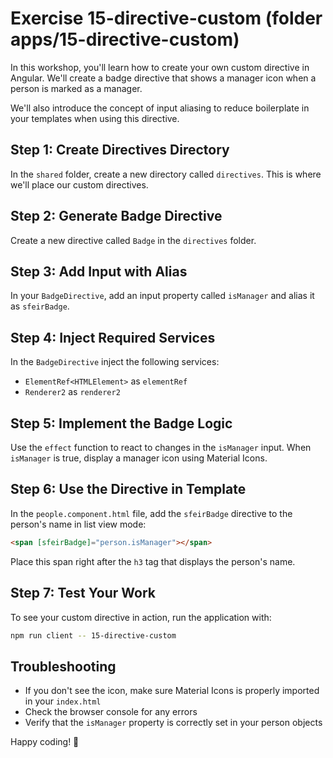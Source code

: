 # Exercise 15-directive-custom (folder apps/15-directive-custom)

In this workshop, you'll learn how to create your own custom directive in Angular. We'll create a badge directive that shows a manager icon when a person is marked as a manager.

We'll also introduce the concept of input aliasing to reduce boilerplate in your templates when using this directive.

## Step 1: Create Directives Directory

In the `shared` folder, create a new directory called `directives`. This is where we'll place our custom directives.

## Step 2: Generate Badge Directive

Create a new directive called `Badge` in the `directives` folder.

## Step 3: Add Input with Alias

In your `BadgeDirective`, add an input property called `isManager` and alias it as `sfeirBadge`.

## Step 4: Inject Required Services

In the `BadgeDirective` inject the following services:

- `ElementRef<HTMLElement>` as `elementRef`
- `Renderer2` as `renderer2`

## Step 5: Implement the Badge Logic

Use the `effect` function to react to changes in the `isManager` input. When `isManager` is true, display a manager icon using Material Icons.

## Step 6: Use the Directive in Template

In the `people.component.html` file, add the `sfeirBadge` directive to the person's name in list view mode:

```html
<span [sfeirBadge]="person.isManager"></span>
```

Place this span right after the `h3` tag that displays the person's name.

## Step 7: Test Your Work

To see your custom directive in action, run the application with:

```bash
npm run client -- 15-directive-custom
```

## Troubleshooting

- If you don't see the icon, make sure Material Icons is properly imported in your `index.html`
- Check the browser console for any errors
- Verify that the `isManager` property is correctly set in your person objects

Happy coding! 🚀
